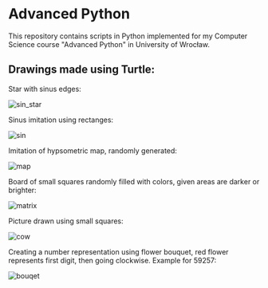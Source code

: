 # Advanced Python

This repository contains scripts in Python implemented for my Computer Science course "Advanced Python" in University of Wrocław.

## Drawings made using Turtle:

Star with sinus edges:

![sin_star](https://github.com/ameliajochna/advanced-python/assets/62848107/046f5278-04b9-424a-9430-d2be1f45a3d8)



Sinus imitation using rectanges:

![sin](https://github.com/ameliajochna/advanced-python/assets/62848107/d43bd853-288e-4d76-bcd5-1a42f8186c32)



Imitation of hypsometric map, randomly generated:

![map](https://github.com/ameliajochna/advanced-python/assets/62848107/3dabc6ec-3952-4387-86d6-2e29e423f70a)



Board of small squares randomly filled with colors, given areas are darker or brighter:

![matrix](https://github.com/ameliajochna/advanced-python/assets/62848107/134ae814-d07c-4ee0-992d-e77bca3af1f5)



Picture drawn using small squares:

![cow](https://github.com/ameliajochna/advanced-python/assets/62848107/012fb8a4-982c-4db2-bcc4-bb44f9686e0f)



Creating a number representation using flower bouquet, red flower represents first
digit, then going clockwise. Example for 59257:

![bouqet](https://github.com/ameliajochna/advanced-python/assets/62848107/ee2423a6-1121-4608-ac4d-50f0c30337d9)
